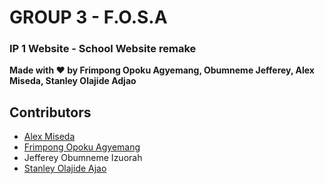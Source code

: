 # GROUP 3 - F.O.S.A

### IP 1 Website - School Website remake

<b>Made with :heart: by Frimpong Opoku Agyemang, Obumneme Jefferey, Alex Miseda, Stanley Olajide Adjao </b>

## Contributors

- <a href="https://github.com/Miseda">Alex Miseda</a>
- <a  href="https://github.com/frimpongopoku">Frimpong Opoku Agyemang</a>
- Jefferey Obumneme Izuorah
-  <a href="https://github.com/Stanley00011">Stanley Olajide Ajao</a>
